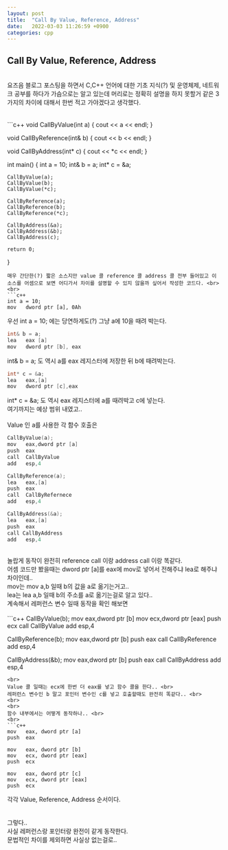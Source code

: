 ```yaml
---
layout: post
title:  "Call By Value, Reference, Address"
date:   2022-03-03 11:26:59 +0900
categories: cpp
---
```


## Call By Value, Reference, Address
<br>
요즈음 블로그 포스팅을 하면서 C,C++ 언어에 대한 기초 지식(?) 및 운영체제, 네트워크 공부를 하다가 가슴으로는 알고 있는데 머리로는 정확히 설명을 하지 못할거 같은 3가지의 차이에 대해서 한번 적고 가야겠다고 생각했다. <br>
<br>
<br>
```c++
void CallByValue(int a) {
	cout << a << endl;
}

void CallByReference(int& b) {
	cout << b << endl;
}

void CallByAddress(int* c) {
	cout << *c << endl;
}


int main()
{
	int a = 10;
	int& b = a;
	int* c = &a;

	CallByValue(a);
	CallByValue(b);
	CallByValue(*c);

	CallByReference(a);
	CallByReference(b);
	CallByReference(*c);

	CallByAddress(&a);
	CallByAddress(&b);
	CallByAddress(c);

	return 0;	
}
```
매우 간단한(?) 짧은 소스지만 value 콜 reference 콜 address 콜 전부 들어있고 이 소스를 어셈으로 보면 어디가서 차이를 설명할 수 있지 않을까 싶어서 작성한 코드다. <br>
<br>
```c++
int a = 10;
mov   dword ptr [a], 0Ah
```
우선 int a = 10; 에는 당연하게도(?) 그냥 a에 10을 때려 박는다. <br>
```c++
int& b = a;
lea   eax [a]
mov   dword ptr [b], eax
```
int& b = a; 도 역시 a를 eax 레지스터에 저장한 뒤 b에 때려박는다. <br>
```c++
int* c = &a;
lea   eax,[a]
mov   dword ptr [c],eax
```
int* c = &a; 도 역시 eax 레지스터에 a를 때려박고 c에 넣는다. <br>
여기까지는 예상 범위 내였고.. <br>
<br>
Value 인 a를 사용한 각 함수 호출은
```c++
CallByValue(a);
mov   eax,dword ptr [a]
push  eax
call  CallByValue
add   esp,4

CallByReference(a);
lea   eax,[a]
push  eax
call  CallByRefernece
add   esp,4

CallByAddress(&a);
lea   eax,[a]
push  eax
call CallByAddress
add   esp,4
```
<br>
놀랍게 동작이 완전히 reference call 이랑 address call 이랑 똑같다. <br>
어셈 코드만 봤을때는 dword ptr [a]를 eax에 mov로 넣어서 전해주냐 lea로 해주냐 차이인데..<br>
mov는 mov a,b 일때 b의 값을 a로 옮기는거고..<br>
lea는 lea a,b 일때 b의 주소를 a로 옮기는걸로 알고 있다..<br>
계속해서 레퍼런스 변수 일때 동작을 확인 해보면 <br>
<br>
```c++
CallByValue(b);
mov   eax,dword ptr [b]
mov   ecx,dword ptr [eax]
push  ecx
call  CallByValue
add   esp,4

CallByReference(b);
mov   eax,dword ptr [b]
push  eax
call  CallByReference
add   esp,4

CallByAddress(&b);
mov   eax,dword ptr [b]
push  eax
call  CallByAddress
add   esp,4
```
<br>
Value 콜 일때는 ecx에 한번 더 eax를 넣고 함수 콜을 한다.. <br>
레퍼런스 변수인 b 말고 포인터 변수인 c를 넣고 호출할때도 완전히 똑같다.. <br>
<br>
<br>
함수 내부에서는 어떻게 동작하나.. <br>
<br>
```c++
mov   eax, dword ptr [a]
push  eax

mov   eax, dword ptr [b]
mov   ecx, dword ptr [eax]
push  ecx

mov   eax, dword ptr [c]
mov   ecx, dword ptr [eax]
push  ecx

```
각각 Value, Reference, Address 순서이다. <br>
<br>
<br>
그렇다.. <br>
사실 레퍼런스랑 포인터랑 완전이 같게 동작한다. <br>
문법적인 차이를 제외하면 사실상 없는걸로.. <br>




